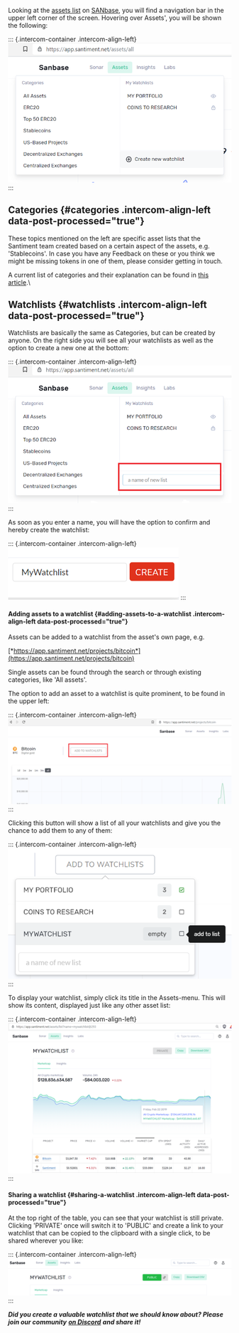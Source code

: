 Looking at the [assets
list](/intercom-articles/getting-started/sanbase/the-assets-page)
on [SANbase](https://app.santiment.net/assets/all), you will find a
navigation bar in the upper left corner of the screen. Hovering over
Assets\', you will be shown the following:

::: {.intercom-container .intercom-align-left}
![](20_watchlist_menu.png)
:::

Categories {#categories .intercom-align-left data-post-processed="true"}
----------

These topics mentioned on the left are specific asset lists that the
Santiment team created based on a certain aspect of the assets, e.g.
\'Stablecoins\'. In case you have any Feedback on these or you think we
might be missing tokens in one of them, please consider getting in
touch.

A current list of categories and their explanation can be found in [this
article](/intercom-articles/getting-started/sanbase/navigating-through-sanbase).\

Watchlists {#watchlists .intercom-align-left data-post-processed="true"}
----------

Watchlists are basically the same as Categories, but can be created by
anyone. On the right side you will see all your watchlists as well as
the option to create a new one at the bottom:

::: {.intercom-container .intercom-align-left}
![](21_new_watchlist.png)
:::

As soon as you enter a name, you will have the option to confirm and
hereby create the watchlist:

::: {.intercom-container .intercom-align-left}
![](22_my_watchlist.png)
:::

#### Adding assets to a watchlist {#adding-assets-to-a-watchlist .intercom-align-left data-post-processed="true"}

Assets can be added to a watchlist from the asset\'s own page, e.g.

[*https://app.santiment.net/projects/bitcoin*](https://app.santiment.net/projects/bitcoin)

Single assets can be found through the search or through existing
categories, like \'All assets\'.

The option to add an asset to a watchlist is quite prominent, to be
found in the upper left:

::: {.intercom-container .intercom-align-left}
![](23_add_asset_to_watchlist.png)
:::

Clicking this button will show a list of all your watchlists and give
you the chance to add them to any of them:

::: {.intercom-container .intercom-align-left}
![](24_add_asset_to_watchlist_2.png)
:::

To display your watchlist, simply click its title in the Assets-menu.
This will show its content, displayed just like any other asset list:

::: {.intercom-container .intercom-align-left}
![](25_finished_watchlist.png)
:::

#### Sharing a watchlist {#sharing-a-watchlist .intercom-align-left data-post-processed="true"}

At the top right of the table, you can see that your watchlist is still
private. Clicking \'PRIVATE\' once will switch it to \'PUBLIC\' and
create a link to your watchlist that can be copied to the clipboard with
a single click, to be shared wherever you like:

::: {.intercom-container .intercom-align-left}
![](26_public_watchlist.png)
:::

***Did you create a valuable watchlist that we should know about? Please
join our community*** [***on Discord***](https://santiment.net/discord)
***and share it!***
